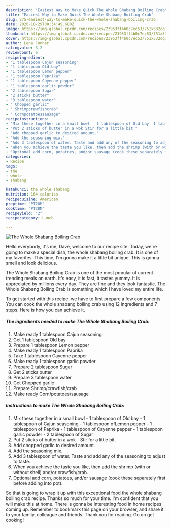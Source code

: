 ```yaml
---
description: "Easiest Way to Make Quick The Whole Shabang Boiling Crab"
title: "Easiest Way to Make Quick The Whole Shabang Boiling Crab"
slug: 275-easiest-way-to-make-quick-the-whole-shabang-boiling-crab
date: 2020-10-29T08:34:49.680Z
image: https://img-global.cpcdn.com/recipes/23953ff4b0c7ec53/751x532cq70/the-whole-shabang-boiling-crab-recipe-main-photo.jpg
thumbnail: https://img-global.cpcdn.com/recipes/23953ff4b0c7ec53/751x532cq70/the-whole-shabang-boiling-crab-recipe-main-photo.jpg
cover: https://img-global.cpcdn.com/recipes/23953ff4b0c7ec53/751x532cq70/the-whole-shabang-boiling-crab-recipe-main-photo.jpg
author: Lena Conner
ratingvalue: 3.2
reviewcount: 6
recipeingredient:
- "1 tablespoon Cajun seasoning"
- "1 tablespoon Old bay"
- "1 tablespoon Lemon pepper"
- "1 tablespoon Paprika"
- "1 tablespoon Cayenne pepper"
- "1 tablespoon garlic powder"
- "2 tablespoon Sugar"
- "2 sticks butter"
- "3 tablespoon water"
- " Chopped garlic"
- " Shrimpcrawfishcrab"
- " Cornpotatoessausage"
recipeinstructions:
- "Mix these together in a small bowl   1 tablespoon of Old bay  1 tablespoon of Cajun seasoning  1 tablespoon ofLemon pepper  1 tablespoon of Paprika   1 tablespoon of Cayenne pepper   1 tablespoon garlic powder   2 tablespoon of Sugar"
- "Put 2 sticks of butter in a wok Stir for a little bit."
- "Add chopped garlic to desired amount."
- "Add the seasoning mix."
- "Add 3 tablespoon of water. Taste and add any of the seasoning to adjust to taste."
- "When you achieve the taste you like, then add the shrimp (with or without shell) and/or crawfish/crab."
- "Optional add corn, potatoes, and/or sausage (cook these separately first before adding into pot)."
categories:
- Recipe
tags:
- the
- whole
- shabang

katakunci: the whole shabang 
nutrition: 164 calories
recipecuisine: American
preptime: "PT28M"
cooktime: "PT30M"
recipeyield: "2"
recipecategory: Lunch

---
```



![The Whole Shabang Boiling Crab](https://img-global.cpcdn.com/recipes/23953ff4b0c7ec53/751x532cq70/the-whole-shabang-boiling-crab-recipe-main-photo.jpg)

Hello everybody, it's me, Dave, welcome to our recipe site. Today, we're going to make a special dish, the whole shabang boiling crab. It is one of my favorites. This time, I'm gonna make it a little bit unique. This is gonna smell and look delicious.

The Whole Shabang Boiling Crab is one of the most popular of current trending meals on earth. It's easy, it is fast, it tastes yummy. It is appreciated by millions every day. They are fine and they look fantastic. The Whole Shabang Boiling Crab is something which I have loved my entire life.




To get started with this recipe, we have to first prepare a few components. You can cook the whole shabang boiling crab using 12 ingredients and 7 steps. Here is how you can achieve it.

<!--inarticleads1-->

##### The ingredients needed to make The Whole Shabang Boiling Crab:

1. Make ready 1 tablespoon Cajun seasoning
1. Get 1 tablespoon Old bay
1. Prepare 1 tablespoon Lemon pepper
1. Make ready 1 tablespoon Paprika
1. Take 1 tablespoon Cayenne pepper
1. Make ready 1 tablespoon garlic powder
1. Prepare 2 tablespoon Sugar
1. Get 2 sticks butter
1. Prepare 3 tablespoon water
1. Get  Chopped garlic
1. Prepare  Shrimp/crawfish/crab
1. Make ready  Corn/potatoes/sausage




<!--inarticleads2-->

##### Instructions to make The Whole Shabang Boiling Crab:

1. Mix these together in a small bowl  -  1 tablespoon of Old bay -  1 tablespoon of Cajun seasoning -  1 tablespoon ofLemon pepper -  1 tablespoon of Paprika  -  1 tablespoon of Cayenne pepper  -  1 tablespoon garlic powder  -  2 tablespoon of Sugar
1. Put 2 sticks of butter in a wok - Stir for a little bit.
1. Add chopped garlic to desired amount.
1. Add the seasoning mix.
1. Add 3 tablespoon of water. Taste and add any of the seasoning to adjust to taste.
1. When you achieve the taste you like, then add the shrimp (with or without shell) and/or crawfish/crab.
1. Optional add corn, potatoes, and/or sausage (cook these separately first before adding into pot).




So that is going to wrap it up with this exceptional food the whole shabang boiling crab recipe. Thanks so much for your time. I'm confident that you will make this at home. There is gonna be interesting food in home recipes coming up. Remember to bookmark this page on your browser, and share it to your family, colleague and friends. Thank you for reading. Go on get cooking!
